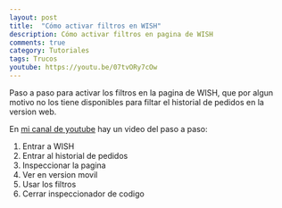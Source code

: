 ```yaml
---
layout: post
title:  "Cómo activar filtros en WISH"
description: Cómo activar filtros en pagina de WISH
comments: true
category: Tutoriales
tags: Trucos
youtube: https://youtu.be/07tvORy7cOw
---
```

Paso a paso para activar los filtros en la pagina de WISH, que por algun motivo no los tiene disponibles para filtar el historial de pedidos en la version web.

En <a target="_blank" href="{{ page.youtube }}">mi canal de youtube</a> hay un video del paso a paso:

1. Entrar a WISH
2. Entrar al historial de pedidos
3. Inspeccionar la pagina
4. Ver en version movil
5. Usar los filtros
6. Cerrar inspeccionador de codigo
